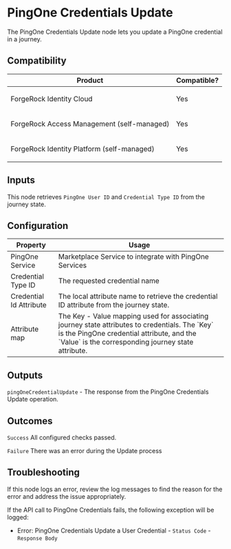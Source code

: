 # PingOne Credentials Update

The PingOne Credentials Update node lets you update a PingOne credential in a journey.

## Compatibility

<table>
  <colgroup>
    <col>
    <col>
  </colgroup>
  <thead>
  <tr>
    <th>Product</th>
    <th>Compatible?</th>
  </tr>
  </thead>
  <tbody>
  <tr>
    <td><p>ForgeRock Identity Cloud</p></td>
    <td><p><span>Yes</span></p></td>
  </tr>
  <tr>
    <td><p>ForgeRock Access Management (self-managed)</p></td>
    <td><p><span>Yes</span></p></td>
  </tr>
  <tr>
    <td><p>ForgeRock Identity Platform (self-managed)</p></td>
    <td><p><span>Yes</span></p></td>
  </tr>
  </tbody>
</table>

## Inputs

This node retrieves `PingOne User ID` and `Credential Type ID` from the journey state.

## Configuration

<table>
  <thead>
    <th>Property</th>
    <th>Usage</th>
  </thead>
  <tbody>
    <tr>
      <td>PingOne Service</td>
      <td>Marketplace Service to integrate with PingOne Services</td>
    </tr>
    <tr>
      <td>Credential Type ID</td>
      <td>The requested credential name</td>
    </tr>
    <tr>
      <td>Credential Id Attribute</td>
      <td>The local attribute name to retrieve the credential ID attribute from the journey state.</td>
    </tr>
    <tr>
      <td>Attribute map</td>
      <td>The Key - Value mapping used for associating journey state attributes to
credentials. The `Key` is the PingOne credential attribute, and the `Value` is the
corresponding journey state attribute.</td>
    </tr>
  </tbody>
</table>

## Outputs

`pingOneCredentialUpdate` - The response from the PingOne Credentials Update operation.

## Outcomes

`Success`
All configured checks passed.

`Failure`
There was an error during the Update process

## Troubleshooting

If this node logs an error, review the log messages to find the reason for the error and address the issue
appropriately.

If the API call to PingOne Credentials fails, the following exception will be logged:

* Error: PingOne Credentials Update a User Credential - `Status Code` - `Response Body` 